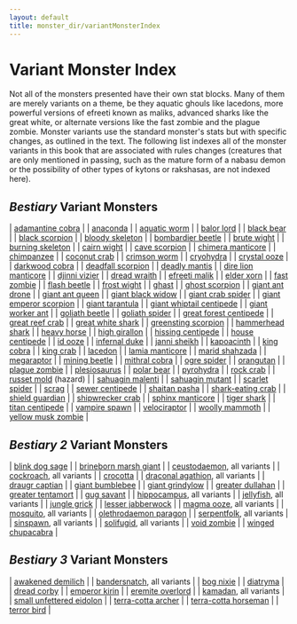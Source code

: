 ```yaml
---
layout: default
title: monster_dir/variantMonsterIndex
---
```

# Variant Monster Index

Not all of the monsters presented have their own stat blocks. Many of them are merely variants on a theme, be they aquatic ghouls like lacedons, more powerful versions of efreeti known as maliks, advanced sharks like the great white, or alternate versions like the fast zombie and the plague zombie. Monster variants use the standard monster's stats but with specific changes, as outlined in the text. The following list indexes all of the monster variants in this book that are associated with rules changes (creatures that are only mentioned in passing, such as the mature form of a nabasu demon or the possibility of other types of kytons or rakshasas, are not indexed here).

## _Bestiary_ Variant Monsters

| [adamantine cobra](monsters/ironCobra#_iron-cobra) |
| [anaconda](monster_dir/snake#_snake-constrictor) |
| [aquatic worm](monsters/purpleWorm#_purple-worm) |
| [balor lord](monster_dir/demon#_demon-balor) |
| [black bear](monsters/bear#_bear-grizzly) |
| [black scorpion](monster_dir/scorpion#_scorpion-giant) |
| [bloody skeleton](monsters/skeleton#_skeleton) |
| [bombardier beetle](monster_dir/beetle#_beetle-giant) |
| [brute wight](monsters/wight#_wight) |
| [burning skeleton](monster_dir/skeleton#_skeleton) |
| [cairn wight](monsters/wight#_wight) |
| [cave scorpion](monster_dir/scorpion#_scorpion-giant) |
| [chimera manticore](monsters/manticore#_manticore) |
| [chimpanzee](monster_dir/ape#_ape-gorilla) |
| [coconut crab](monsters/crab#_crab-giant) |
| [crimson worm](monster_dir/purpleWorm#_purple-worm) |
| [cryohydra](monsters/hydra#_hydra) |
| [crystal ooze](monster_dir/grayOoze#_gray-ooze) |
| [darkwood cobra](monsters/ironCobra#_iron-cobra) |
| [deadfall scorpion](monster_dir/scorpion#_scorpion-giant) |
| [deadly mantis](monsters/mantis#_mantis-giant) |
| [dire lion manticore](monster_dir/manticore#_manticore) |
| [djinni vizier](monsters/genie#_genie-djinni) |
| [dread wraith](monster_dir/wraith#_wraith) |
| [efreeti malik](monsters/genie#_genie-efreeti) |
| [elder xorn](monster_dir/xorn#_xorn) |
| [fast zombie](monsters/zombie#_zombie) |
| [flash beetle](monster_dir/beetle#_beetle-giant) |
| [frost wight](monsters/wight#_wight) |
| [ghast](monster_dir/ghoul#_ghoul) |
| [ghost scorpion](monsters/scorpion#_scorpion-giant) |
| [giant ant drone](monster_dir/ant#_ant-giant) |
| [giant ant queen](monsters/ant#_ant-giant) |
| [giant black widow](monster_dir/spider#_spider-giant) |
| [giant crab spider](monsters/spider#_spider-giant) |
| [giant emperor scorpion](monster_dir/scorpion#_scorpion-giant) |
| [giant tarantula](monsters/spider#_spider-giant) |
| [giant whiptail centipede](monster_dir/centipede#_centipede-giant) |
| [giant worker ant](monsters/ant#_ant-giant) |
| [goliath beetle](monster_dir/beetle#_beetle-giant) |
| [goliath spider](monsters/spider#_spider-giant) |
| [great forest centipede](monster_dir/centipede#_centipede-giant) |
| [great reef crab](monsters/crab#_crab-giant) |
| [great white shark](monster_dir/shark#_shark) |
| [greensting scorpion](monsters/scorpion#_scorpion-giant) |
| [hammerhead shark](monster_dir/shark#_shark) |
| [heavy horse](monsters/horse#_horse) |
| [high girallon](monster_dir/girallon#_girallon) |
| [hissing centipede](monsters/centipede#_centipede-giant) |
| [house centipede](monster_dir/centipede#_centipede-giant) |
| [id ooze](monsters/grayOoze#_gray-ooze) |
| [infernal duke](monster_dir/devil#_devil-pit-fiend) |
| [janni sheikh](monsters/genie#_genie-janni) |
| [kapoacinth](monster_dir/gargoyle#_gargoyle) |
| [king cobra](monsters/snake#_snake-venomous) |
| [king crab](monster_dir/crab#_crab-giant) |
| [lacedon](monsters/ghoul#_ghoul) |
| [lamia manticore](monster_dir/manticore#_manticore) |
| [marid shahzada](monsters/genie#_genie-marid) |
| [megaraptor](monster_dir/dinosaur#_dinosaur-deinonychus) |
| [mining beetle](monsters/beetle#_beetle-giant) |
| [mithral cobra](monster_dir/ironCobra#_iron-cobra) |
| [ogre spider](monsters/spider#_spider-giant) |
| [orangutan](monster_dir/ape#_ape-gorilla) |
| [plague zombie](monsters/zombie#_zombie) |
| [plesiosaurus](monster_dir/dinosaur#_dinosaur-elasmosaurus) |
| [polar bear](monsters/bear#_bear-grizzly) |
| [pyrohydra](monster_dir/hydra#_hydra) |
| [rock crab](monsters/crab#_crab-giant) |
| [russet mold](monster_dir/vegepygmy#_vegepygmy) (hazard) |
| [sahuagin malenti](monsters/sahuagin#_sahuagin) |
| [sahuagin mutant](monster_dir/sahuagin#_sahuagin) |
| [scarlet spider](monsters/spider#_spider-giant) |
| [scrag](monster_dir/troll#_troll) |
| [sewer centipede](monsters/centipede#_centipede-giant) |
| [shaitan pasha](monster_dir/genie#_genie-shaitan) |
| [shark-eating crab](monsters/crab#_crab-giant) |
| [shield guardian](monster_dir/golem#_golem) |
| [shipwrecker crab](monsters/crab#_crab-giant) |
| [sphinx manticore](monster_dir/manticore#_manticore) |
| [tiger shark](monsters/shark#_shark) |
| [titan centipede](monster_dir/centipede#_centipede-giant) |
| [vampire spawn](monsters/vampire#_vampire) |
| [velociraptor](monster_dir/dinosaur#_dinosaur-deinonychus) |
| [woolly mammoth](monsters/elephant#_elephant-mastodon) |
| [yellow musk zombie](monster_dir/yellowMuskCreeper#_yellow-musk-creeper) |

## _Bestiary 2_ Variant Monsters

| [blink dog sage](additionalMonsters/blinkDog#_blink-dog) |
| [brineborn marsh giant](additionalMonster_dir/giant#_giant,-marsh) |
| [ceustodaemon](additionalMonsters/daemon#_daemon,-ceustodaemon), all variants |
| [cockroach](additionalMonster_dir/cockroach#_giant-cockroach-cr-1/2), all variants |
| [crocotta](additionalMonster_dir/leucrotta#_leucrotta) |
| [draconal agathion](additionalMonsters/agathion#_agathion,-draconal), all variants |
| [draugr captian](additionalMonster_dir/draugr#_draugr) |
| [giant bumblebee](additionalMonsters/bee#_bee,-giant-) |
| [giant grindylow](additionalMonster_dir/grindylow#_grindylow) |
| [greater dullahan](additionalMonsters/dullahan#_dullahan) |
| [greater tentamort](additionalMonster_dir/tentamort#_tentamort) |
| [gug savant](additionalMonsters/gug#_gug) |
| [hippocampus](additionalMonster_dir/hippocampus#_hippocampus), all variants |
| [jellyfish](additionalMonsters/jellyfish#_jellyfish,-giant), all variants |
| [jungle grick](additionalMonster_dir/grick#_grick) |
| [lesser jabberwock](additionalMonsters/jabberwock#_jabberwock) |
| [magma ooze](additionalMonster_dir/magmaOoze#_magma-ooze), all variants |
| [mosquito](additionalMonsters/mosquito#_mosquito,-giant), all variants |
| [olethrodaemon paragon](additionalMonster_dir/daemon#_daemon,-olethrodaemon) |
| [serpentfolk](additionalMonsters/serpentfolk#_serpentfolk), all variants |
| [sinspawn](additionalMonster_dir/sinspawn#_sinspawn), all variants |
| [solifugid](additionalMonsters/solifugid#_solifugid,-giant), all variants |
| [void zombie](additionalMonster_dir/akata#_void-zombie) |
| [winged chupacabra](additionalMonsters/chupacabra#_chupacabra) |

## _Bestiary 3_ Variant Monsters

| [awakened demilich](bestiary3/demilich#_awakened-demiliches) |
| [bandersnatch](bestiary3/bandersnatch#_bandersnatch), all variants |
| [bog nixie](bestiary3/nixie#_bog-nixies) |
| [diatryma](bestiary3/axeBeak#_axe-beak) |
| [dread corby](bestiary3/direCorby#_dire-corby) |
| [emperor kirin](bestiary3/kirin#_kirin) |
| [eremite overlord](bestiary3/kyton#_eremite-overlords) |
| [kamadan](bestiary3/kamadan#_kamadan), all variants |
| [small unfettered eidolon](bestiary3/eidolon#_eidolon,-unfettered) |
| [terra-cotta archer](bestiary3/terraCottaSoldier#_terra-cotta-soldier) |
| [terra-cotta horseman](bestiary3/terraCottaSoldier#_terra-cotta-soldier) |
| [terror bird](bestiary3/axeBeak#_axe-beak) |

